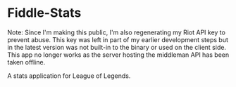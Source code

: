 Fiddle-Stats
============

Note: Since I'm making this public, I'm also regenerating my Riot API key to prevent abuse. This key was left in part of my earlier development steps but in the latest version was not built-in to the binary or used on the client side. This app no longer works as the server hosting the middleman API has been taken offline.

A stats application for League of Legends.
